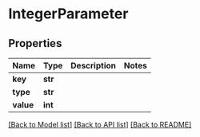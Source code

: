 # IntegerParameter

## Properties
Name | Type | Description | Notes
------------ | ------------- | ------------- | -------------
**key** | **str** |  | 
**type** | **str** |  | 
**value** | **int** |  | 

[[Back to Model list]](../README.md#documentation-for-models) [[Back to API list]](../README.md#documentation-for-api-endpoints) [[Back to README]](../README.md)


